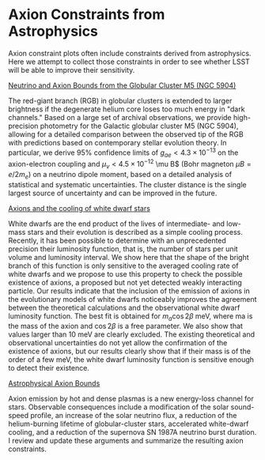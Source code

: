 # Axion Constraints from Astrophysics

Axion constraint plots often include constraints derived from astrophysics. Here we attempt to collect those constraints in order to see whether LSST will be able to improve their sensitivity.

[Neutrino and Axion Bounds from the Globular Cluster M5 (NGC 5904)](http://adsabs.harvard.edu/abs/2013PhRvL.111w1301V)

The red-giant branch (RGB) in globular clusters is extended to larger brightness if the degenerate helium core loses too much energy in "dark channels." Based on a large set of archival observations, we provide high-precision photometry for the Galactic globular cluster M5 (NGC 5904), allowing for a detailed comparison between the observed tip of the RGB with predictions based on contemporary stellar evolution theory. In particular, we derive 95% confidence limits of $g_{ae} < 4.3 \times 10^{-13}$ on the axion-electron coupling and $\mu_\nu < 4.5 \times 10^{-12}$ \mu B$ (Bohr magneton $\mu B = e/2 m_e$) on a neutrino dipole moment, based on a detailed analysis of statistical and systematic uncertainties. The cluster distance is the single largest source of uncertainty and can be improved in the future.

[Axions and the cooling of white dwarf stars](http://adsabs.harvard.edu/abs/2008ApJ...682L.109I)

White dwarfs are the end product of the lives of intermediate- and low-mass stars and their evolution is described as a simple cooling process. Recently, it has been possible to determine with an unprecedented precision their luminosity function, that is, the number of stars per unit volume and luminosity interval. We show here that the shape of the bright branch of this function is only sensitive to the averaged cooling rate of white dwarfs and we propose to use this property to check the possible existence of axions, a proposed but not yet detected weakly interacting particle. Our results indicate that the inclusion of the emission of axions in the evolutionary models of white dwarfs noticeably improves the agreement between the theoretical calculations and the observational white dwarf luminosity function. The best fit is obtained for $m_a \cos 2\beta$ meV, where ma is the mass of the axion and $\cos 2 \beta$ is a free parameter. We also show that values larger than 10 meV are clearly excluded. The existing theoretical and observational uncertainties do not yet allow the confirmation of the existence of axions, but our results clearly show that if their mass is of the order of a few meV, the white dwarf luminosity function is sensitive enough to detect their existence.

[Astrophysical Axion Bounds](http://adsabs.harvard.edu/abs/2008LNP...741...51R)

Axion emission by hot and dense plasmas is a new energy-loss channel for stars. Observable consequences include a modification of the solar sound-speed profile, an increase of the solar neutrino flux, a reduction of the helium-burning lifetime of globular-cluster stars, accelerated white-dwarf cooling, and a reduction of the supernova SN 1987A neutrino burst duration. I review and update these arguments and summarize the resulting axion constraints.